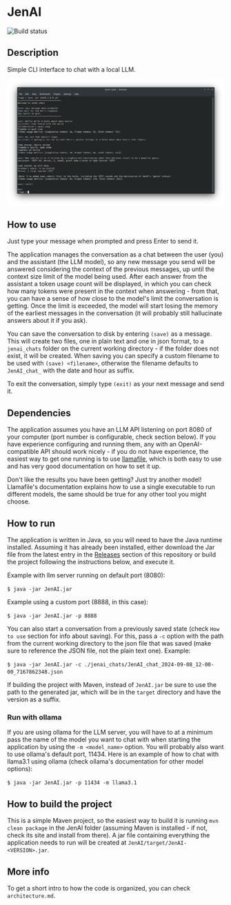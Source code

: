 # JenAI

![Build status](https://github.com/ceccon-t/JenAI/actions/workflows/main-workflow.yml/badge.svg "Build status")

## Description

Simple CLI interface to chat with a local LLM.

![Short conversation about Open Source and haiku creation between user and assistant](https://raw.githubusercontent.com/ceccon-t/JenAI/main/images/JenAI_v1-0-0_sc0.png "Short conversation about Open Source and haiku creation between user and assistant")

## How to use

Just type your message when prompted and press Enter to send it.

The application manages the conversation as a chat between the user (you) and the assistant (the LLM model), so any new message you send will be answered considering the context of the previous messages, up until the context size limit of the model being used. After each answer from the assistant a token usage count will be displayed, in which you can check how many tokens were present in the context when answering - from that, you can have a sense of how close to the model's limit the conversation is getting. Once the limit is exceeded, the model will start losing the memory of the earliest messages in the conversation (it will probably still hallucinate answers about it if you ask).

You can save the conversation to disk by entering `(save)` as a message. This will create two files, one in plain text and one in json format, to a `jenai_chats` folder on the current working directory - if the folder does not exist, it will be created. When saving you can specify a custom filename to be used with `(save) <filename>`, otherwise the filename defaults to `JenAI_chat_` with the date and hour as suffix.

To exit the conversation, simply type `(exit)` as your next message and send it.

## Dependencies

The application assumes you have an LLM API listening on port 8080 of your computer (port number is configurable, check section below). If you have experience configuring and running them, any with an OpenAI-compatible API should work nicely - if you do not have experience, the easiest way to get one running is to use [llamafile](https://github.com/mozilla-Ocho/llamafile), which is both easy to use and has very good documentation on how to set it up.

Don't like the results you have been getting? Just try another model! Llamafile's documentation explains how to use a single executable to run different models, the same should be true for any other tool you might choose.

## How to run

The application is written in Java, so you will need to have the Java runtime installed. Assuming it has already been installed, either download the Jar file from the latest entry in the [Releases](https://github.com/ceccon-t/JenAI/releases) section of this repository or build the project following the instructions below, and execute it.

Example with llm server running on default port (8080):

`$ java -jar JenAI.jar`

Example using a custom port (8888, in this case):

`$ java -jar JenAI.jar -p 8888`

You can also start a conversation from a previously saved state (check `How to use` section for info about saving). For this, pass a `-c` option with the path from the current working directory to the json file that was saved (make sure to reference the JSON file, not the plain text one). Example:

`$ java -jar JenAI.jar -c ./jenai_chats/JenAI_chat_2024-09-08_12-00-00_7167862348.json`

If building the project with Maven, instead of `JenAI.jar` be sure to use the path to the generated jar, which will be in the `target` directory and have the version as a suffix.

### Run with ollama

If you are using ollama for the LLM server, you will have to at a minimum pass the name of the model you want to chat with when starting the application by using the `-m <model_name>` option. You will probably also want to use ollama's default port, 11434. Here is an example of how to chat with llama3.1 using ollama (check ollama's documentation for other model options):

`$ java -jar JenAI.jar -p 11434 -m llama3.1`

## How to build the project

This is a simple Maven project, so the easiest way to build it is running `mvn clean package` in the JenAI folder (assuming Maven is installed - if not, check its site and install from there). A jar file containing everything the application needs to run will be created at `JenAI/target/JenAI-<VERSION>.jar`.

## More info

To get a short intro to how the code is organized, you can check `architecture.md`.

